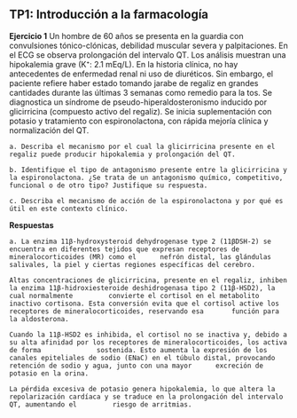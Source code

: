 ## TP1: Introducción a la farmacología

**Ejercicio 1**
Un hombre de 60 años se presenta en la guardia con convulsiones tónico-clónicas, debilidad muscular severa y palpitaciones. En el ECG se observa prolongación del intervalo QT. Los análisis muestran una hipokalemia grave (K⁺: 2.1 mEq/L).
En la historia clínica, no hay antecedentes de enfermedad renal ni uso de diuréticos. Sin embargo, el paciente refiere haber estado tomando jarabe de regaliz en grandes cantidades durante las últimas 3 semanas como remedio para la tos.
Se diagnostica un síndrome de pseudo-hiperaldosteronismo inducido por glicirricina (compuesto activo del regaliz). Se inicia suplementación con potasio y tratamiento con espironolactona, con rápida mejoría clínica y normalización del QT.

    a. Describa el mecanismo por el cual la glicirricina presente en el regaliz puede producir hipokalemia y prolongación del QT.

    b. Identifique el tipo de antagonismo presente entre la glicirricina y la espironolactona. ¿Se trata de un antagonismo químico, competitivo, funcional o de otro tipo? Justifique su respuesta.
    
    c. Describa el mecanismo de acción de la espironolactona y por qué es útil en este contexto clínico.

**Respuestas**

    a. La enzima 11β-hydroxysteroid dehydrogenase type 2 (11βDSH-2) se encuentra en diferentes tejidos que expresan receptores de mineralocorticoides (MR) como el      nefrón distal, las glándulas salivales, la piel y ciertas regiones específicas del cerebro. 

    Altas concentraciones de glicirricina, presente en el regaliz, inhiben la enzima 11β-hidroxiesteroide deshidrogenasa tipo 2 (11β-HSD2), la cual normalmente         convierte el cortisol en el metabolito inactivo cortisona. Esta conversión evita que el cortisol active los receptores de mineralocorticoides, reservando esa       función para la aldosterona.

    Cuando la 11β-HSD2 es inhibida, el cortisol no se inactiva y, debido a su alta afinidad por los receptores de mineralocorticoides, los activa de forma              sostenida. Esto aumenta la expresión de los canales epiteliales de sodio (ENaC) en el túbulo distal, provocando retención de sodio y agua, junto con una mayor      excreción de potasio en la orina.

    La pérdida excesiva de potasio genera hipokalemia, lo que altera la repolarización cardíaca y se traduce en la prolongación del intervalo QT, aumentando el         riesgo de arritmias.
